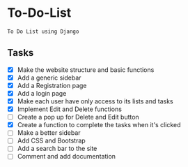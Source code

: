 # To-Do-List
    To Do List using Django

## Tasks
- [x] Make the website structure and basic functions
- [x] Add a generic sidebar
- [x] Add a Registration page
- [x] Add a login page
- [x] Make each user have only access to its lists and tasks
- [x] Implement Edit and Delete functions
- [ ] Create a pop up for Delete and Edit button
- [x] Create a function to complete the tasks when it's clicked
- [ ] Make a better sidebar
- [ ] Add CSS and Bootstrap
- [ ] Add a search bar to the site
- [ ] Comment and add documentation
